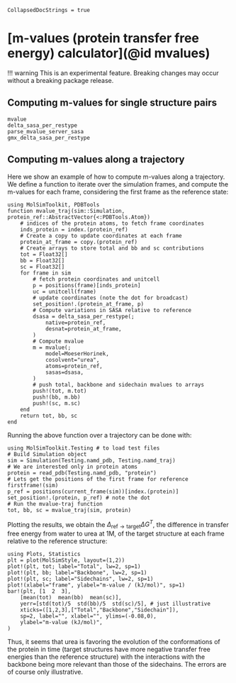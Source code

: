 ```@meta
CollapsedDocStrings = true
```

# [m-values (protein transfer free energy) calculator](@id mvalues)

!!! warning
    This is an experimental feature. Breaking changes may occur without 
    a breaking package release.

## Computing m-values for single structure pairs

```@docs
mvalue
delta_sasa_per_restype
parse_mvalue_server_sasa
gmx_delta_sasa_per_restype
```

## Computing m-values along a trajectory

Here we show an example of how to compute m-values along a trajectory. 
We define a function to iterate over the simulation frames, and compute the m-values
for each frame, considering the first frame as the reference state:

```@example mvalue_traj
using MolSimToolkit, PDBTools
function mvalue_traj(sim::Simulation, protein_ref::AbstractVector{<:PDBTools.Atom})
    # indices of the protein atoms, to fetch frame coordinates
    inds_protein = index.(protein_ref)
    # Create a copy to update coordinates at each frame
    protein_at_frame = copy.(protein_ref)
    # Create arrays to store total and bb and sc contributions
    tot = Float32[]
    bb = Float32[]
    sc = Float32[]
    for frame in sim
        # fetch protein coordinates and unitcell 
        p = positions(frame)[inds_protein] 
        uc = unitcell(frame)
        # update coordinates (note the dot for broadcast)
        set_position!.(protein_at_frame, p)
        # Compute variations in SASA relative to reference
        dsasa = delta_sasa_per_restype(;
            native=protein_ref,
            desnat=protein_at_frame,
        )
        # Compute mvalue
        m = mvalue(;
            model=MoeserHorinek,
            cosolvent="urea",
            atoms=protein_ref,
            sasas=dsasa,
        )
        # push total, backbone and sidechain mvalues to arrays
        push!(tot, m.tot)
        push!(bb, m.bb)
        push!(sc, m.sc)
    end
    return tot, bb, sc
end
```

Running the above function over a trajectory can be done with:

```@example mvalue_traj
using MolSimToolkit.Testing # to load test files
# Build Simulation object
sim = Simulation(Testing.namd_pdb, Testing.namd_traj) 
# We are interested only in protein atoms
protein = read_pdb(Testing.namd_pdb, "protein")
# Lets get the positions of the first frame for reference
firstframe!(sim)
p_ref = positions(current_frame(sim))[index.(protein)]
set_position!.(protein, p_ref) # note the dot
# Run the mvalue-traj function
tot, bb, sc = mvalue_traj(sim, protein)
```

Plotting the results, we obtain the $\Delta_{\textrm{ref}\rightarrow\textrm{target}}\Delta G^{T}$, the difference in transfer free energy
from water to urea at 1M, of the target structure at each frame relative to the reference structure:

```@example mvalue_traj
using Plots, Statistics
plt = plot(MolSimStyle, layout=(1,2))
plot!(plt, tot; label="Total", lw=2, sp=1)
plot!(plt, bb; label="Backbone", lw=2, sp=1)
plot!(plt, sc; label="Sidechains", lw=2, sp=1)
plot!(xlabel="frame", ylabel="m-value / (kJ/mol)", sp=1)
bar!(plt, [1  2  3],
    [mean(tot)  mean(bb)  mean(sc)],
    yerr=[std(tot)/5  std(bb)/5  std(sc)/5], # just illustrative
    xticks=([1,2,3],["Total","Backbone","Sidechain"]),
    sp=2, label="", xlabel="", ylims=(-0.08,0),
    ylabel="m-value (kJ/mol)",
)
```

Thus, it seems that urea is favoring the evolution of the conformations of the 
protein in time (target structures have more negative transfer free energies than the
reference structure) with the interactions with
the backbone being more relevant than those of the sidechains. The errors are
of course only illustrative.

